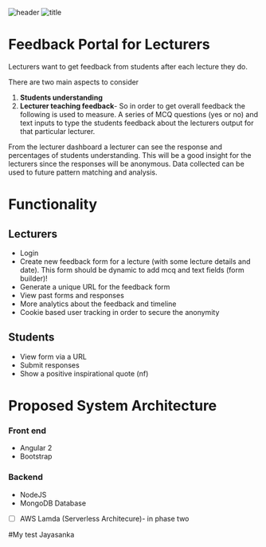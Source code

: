 ![header](https://github.com/Mozilla-Campus-Club-IIT/Lecturer-Feedback-Portal/blob/master/file/hacktoberfesth1.jpg)
![title](https://github.com/Mozilla-Campus-Club-IIT/Lecturer-Feedback-Portal/blob/master/file/Collection4.jpg)

# Feedback Portal for Lecturers
Lecturers want to get feedback from students after each lecture they do. 

There are two main aspects to consider
1. **Students understanding**
2. **Lecturer teaching feedback**- So in order to get overall feedback the following is used to measure.
A series of MCQ questions (yes or no) and text inputs to type the students feedback about the lecturers output for that particular lecturer.

From the lecturer dashboard a lecturer can see the response and percentages of students understanding. This will be a good insight for the lecturers since the responses will be anonymous. Data collected can be used to future pattern matching and analysis.

# Functionality

## Lecturers 
* Login
* Create new feedback form for a lecture (with some lecture details and date). This form should be dynamic to add mcq and text fields (form builder)!
* Generate a unique URL for the feedback form
* View past forms and responses 
* More analytics about the feedback and timeline
* Cookie based user tracking in order to secure the anonymity 

## Students
* View form via a URL
* Submit responses 
* Show a positive inspirational quote (nf)

# Proposed System Architecture 
### Front end
- Angular 2
- Bootstrap

### Backend 
- NodeJS 
- MongoDB Database
- [ ] AWS Lamda (Serverless Architecure)- in phase two

#My test Jayasanka
